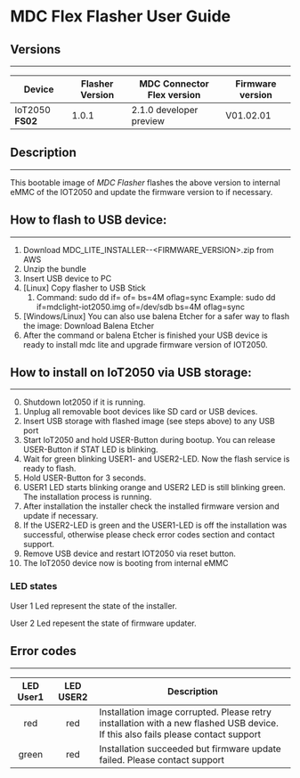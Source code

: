 # MDC Flex Flasher User Guide
## Versions
---
Device | Flasher Version | MDC Connector Flex version | Firmware version
--- | --- | --- | ---
IoT2050 **FS02** | 1.0.1 | 2.1.0 developer preview | V01.02.01


## Description
---

This bootable image of _MDC Flasher_ flashes the above version to internal eMMC of the IOT2050 and update the firmware version to if necessary.

## How to flash to USB device:
---

1. Download MDC_LITE_INSTALLER-<MDCVERSION>-<FIRMWARE_VERSION>.zip from AWS
2. Unzip the bundle
3. Insert USB device to PC
4. [Linux] Copy flasher to USB Stick
   1. Command: sudo dd if=<path to image> of=<your device> bs=4M oflag=sync
      Example: sudo dd if=mdclight-iot2050.img of=/dev/sdb bs=4M oflag=sync
5. [Windows/Linux] You can also use balena Etcher for a safer way to flash the image: Download Balena Etcher
6. After the command or balena Etcher is finished your USB device is ready to install mdc lite and upgrade firmware version of IOT2050.

## How to install on IoT2050 via USB storage:
---

0. Shutdown Iot2050 if it is running.
1. Unplug all removable boot devices like SD card or USB devices.
2. Insert USB storage with flashed image (see steps above) to any USB port
3. Start IoT2050 and hold USER-Button during bootup. You can release USER-Button if STAT LED is blinking.
4. Wait for green blinking USER1- and USER2-LED. Now the flash service is ready to flash.
5. Hold USER-Button for 3 seconds.
6. USER1 LED starts blinking orange and USER2 LED is still blinking green. The installation process is running.
7. After installation the installer check the installed firmware version and update if necessary.
8. If the USER2-LED is green and the USER1-LED is off the installation was successful, otherwise please check error codes section and contact support.
9. Remove USB device and restart IOT2050 via reset button.
10. The IoT2050 device now is booting from internal eMMC

### LED states
User 1 Led represent the state of the installer.

User 2 Led repesent the state of firmware updater.

## Error codes
---
LED User1 | LED USER2 | Description
:------: | :------: | -----
red   | red | Installation image corrupted. Please retry installation with a new flashed USB device. If this also fails please contact support
green | red | Installation succeeded but firmware update failed. Please contact support